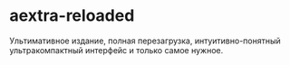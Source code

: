 # aextra-reloaded

Ультимативное издание, полная перезагрузка, интуитивно-понятный ультракомпактный интерфейс и только самое нужное.
